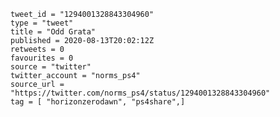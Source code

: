 ```
tweet_id = "1294001328843304960"
type = "tweet"
title = "Odd Grata"
published = 2020-08-13T20:02:12Z
retweets = 0
favourites = 0
source = "twitter"
twitter_account = "norms_ps4"
source_url = "https://twitter.com/norms_ps4/status/1294001328843304960"
tag = [ "horizonzerodawn", "ps4share",]
```

<p class='image'><img src='https://mnf.m17s.net/2020/08/13/EfU3WPjXkAAdQ08.jpg' alt=''></p>

